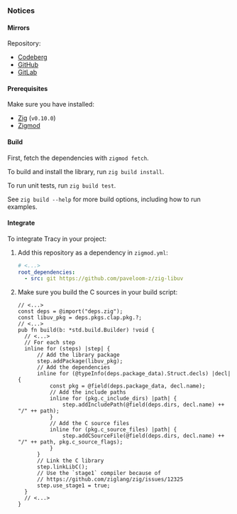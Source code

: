 ### Notices

#### Mirrors

Repository:
- [Codeberg](https://codeberg.org/paveloom-z/zig-libuv)
- [GitHub](https://github.com/paveloom-z/zig-libuv)
- [GitLab](https://gitlab.com/paveloom-g/zig/zig-libuv)

#### Prerequisites

Make sure you have installed:

- [Zig](https://ziglang.org) (`v0.10.0`)
- [Zigmod](https://github.com/nektro/zigmod)

#### Build

First, fetch the dependencies with `zigmod fetch`.

To build and install the library, run `zig build install`.

To run unit tests, run `zig build test`.

See `zig build --help` for more build options, including how to run examples.

#### Integrate

To integrate Tracy in your project:

1) Add this repository as a dependency in `zigmod.yml`:

    ```yml
    # <...>
    root_dependencies:
      - src: git https://github.com/paveloom-z/zig-libuv
    ```

2) Make sure you build the C sources in your build script:

    ```zig
    // <...>
    const deps = @import("deps.zig");
    const libuv_pkg = deps.pkgs.clap.pkg.?;
    // <...>
    pub fn build(b: *std.build.Builder) !void {
      // <...>
      // For each step
      inline for (steps) |step| {
          // Add the library package
          step.addPackage(libuv_pkg);
          // Add the dependencies
          inline for (@typeInfo(deps.package_data).Struct.decls) |decl| {
              const pkg = @field(deps.package_data, decl.name);
              // Add the include paths
              inline for (pkg.c_include_dirs) |path| {
                  step.addIncludePath(@field(deps.dirs, decl.name) ++ "/" ++ path);
              }
              // Add the C source files
              inline for (pkg.c_source_files) |path| {
                  step.addCSourceFile(@field(deps.dirs, decl.name) ++ "/" ++ path, pkg.c_source_flags);
              }
          }
          // Link the C library
          step.linkLibC();
          // Use the `stage1` compiler because of
          // https://github.com/ziglang/zig/issues/12325
          step.use_stage1 = true;
      }
      // <...>
    }
    ```
